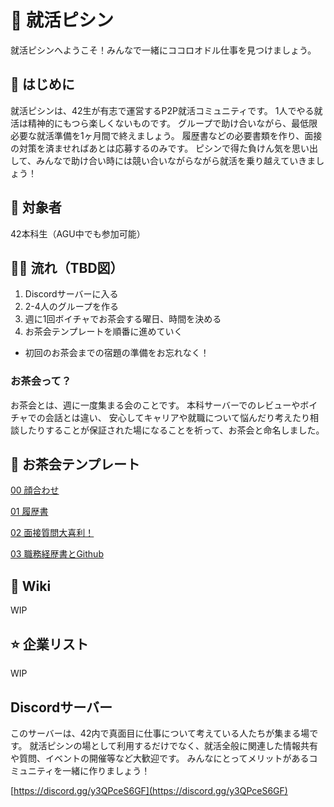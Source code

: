 # 🌈 就活ピシン
就活ピシンへようこそ！みんなで一緒にココロオドル仕事を見つけましょう。

## 📌 はじめに

就活ピシンは、42生が有志で運営するP2P就活コミュニティです。
1人でやる就活は精神的にもつら楽しくないものです。
グループで助け合いながら、最低限必要な就活準備を1ヶ月間で終えましょう。
履歴書などの必要書類を作り、面接の対策を済ませればあとは応募するのみです。
ピシンで得た負けん気を思い出して、みんなで助け合い時には競い合いながらながら就活を乗り越えていきましょう！

## 🙌 対象者

42本科生（AGU中でも参加可能）


## 🏄‍♂️ 流れ（TBD図）

1. Discordサーバーに入る
2. 2-4人のグループを作る
3. 週に1回ボイチャでお茶会する曜日、時間を決める
4. お茶会テンプレートを順番に進めていく

- 初回のお茶会までの宿題の準備をお忘れなく！

### お茶会って？

お茶会とは、週に一度集まる会のことです。
本科サーバーでのレビューやボイチャでの会話とは違い、
安心してキャリアや就職について悩んだり考えたり相談したりすることが保証された場になることを祈って、お茶会と命名しました。

## 🍵 お茶会テンプレート
[00 顔合わせ](https://github.com/fkymy/job-piscine/edit/main/README.md)

[01 履歴書](https://github.com/fkymy/job-piscine/edit/main/README.md)

[02 面接質問大喜利！](https://github.com/fkymy/job-piscine/edit/main/README.md)

[03 職務経歴書とGithub](https://github.com/fkymy/job-piscine/edit/main/README.md)

## 📝 Wiki
WIP

## ⭐ 企業リスト
WIP

## Discordサーバー

このサーバーは、42内で真面目に仕事について考えている人たちが集まる場です。
就活ピシンの場として利用するだけでなく、就活全般に関連した情報共有や質問、イベントの開催等など大歓迎です。
みんなにとってメリットがあるコミュニティを一緒に作りましょう！

[https://discord.gg/y3QPceS6GF](https://discord.gg/y3QPceS6GF)
